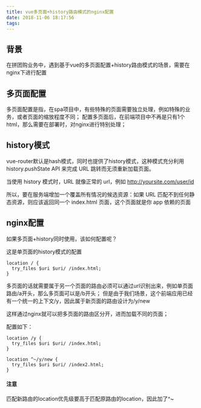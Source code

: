 ```yaml
---
title: vue多页面+history路由模式的nginx配置
date: 2018-11-06 18:17:56
tags:
---
```


背景
---
在拼团购业务中，遇到基于vue的多页面配置+history路由模式的场景，需要在nginx下进行配置


多页面配置
---
多页面配置是指，在spa项目中，有些特殊的页面需要独立处理，例如特殊的业务，或者页面的缩放程度不同；
配置多页面后，在前端项目中不再是只有1个html，那么需要在部署时，对nginx进行特别处理；


history模式
---
vue-router默认是hash模式，同时也提供了history模式，这种模式充分利用 history.pushState API 来完成 URL 跳转而无须重新加载页面。

当使用 history 模式时，URL 就像正常的 url，例如 http://yoursite.com/user/id

所以，要在服务端增加一个覆盖所有情况的候选资源：如果 URL 匹配不到任何静态资源，则应该返回同一个 index.html 页面，这个页面就是你 app 依赖的页面

nginx配置
---
如果多页面+history同时使用，该如何配置呢？

这是单页面的history模式的配置
```
location / {
  try_files $uri $uri/ /index.html;
}
```

多页面的话就需要属于另一个页面的路由必须可以通过url识别出来，例如单页面路由/a开头，那么多页面可以是/b开头；
但是由于我们场景，这个前端应用已经有一个统一的上下文/y，因此属于新页面的路由设计为/y/new

这样通过nginx就可以把多页面的路由区分开，进而加载不同的页面；

配置如下：
```
location /y {
  try_files $uri $uri/ /index.html;
}

location ^~/y/new {
  try_files $uri $uri/ /index2.html;
}

```
#### 注意
匹配新路由的location优先级要高于匹配原路由的location，因此加了^~